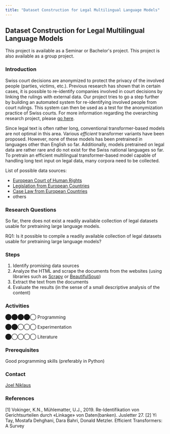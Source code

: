 ```yaml
---
title: "Dataset Construction for Legal Multilingual Language Models"
---
```


Dataset Construction for Legal Multilingual Language Models
------------------------------------------------------------

This project is available as a Seminar or Bachelor's project. This project is also available as a group project.

### Introduction

Swiss court decisions are anonymized to protect the privacy of the involved people (parties, victims, etc.). Previous research has shown that in certain cases, it is possible to re-identify companies involved in court decisions by linking the rulings with external data. Our project tries to go a step further by building an automated system for re-identifying involved people from court rulings. This system can then be used as a test for the anonymization practice of Swiss courts. For more information regarding the overarching research project, please [go here](https://www.digitale-nachhaltigkeit.unibe.ch/index_eng.html).

Since legal text is often rather long, conventional transformer-based models are not optimal in this area. Various _efficient_ transformer variants have been proposed. However, none of these models has been pretrained in languages other than English so far. Additionally, models pretrained on legal data are rather rare and do not exist for the Swiss national languages so far. To pretrain an efficient multilingual transformer-based model capable of handling long text input on legal data, many corpora need to be collected.

List of possible data sources:

*   [European Court of Human Rights](https://hudoc.echr.coe.int/fre#{%22tabview%22:[%22document%22)
*   [Legislation from European Countries](https://e-justice.europa.eu/6/EN/national_legislation)
*   [Case Law from European Countries](https://e-justice.europa.eu/content_ecli_search_engine-430-en.do)
*   others

### Research Questions

So far, there does not exist a readily available collection of legal datasets usable for pretraining large language models.

RQ1: Is it possible to compile a readily available collection of legal datasets usable for pretraining large language models?

### Steps

1.  Identify promising data sources
2.  Analyze the HTML and scrape the documents from the websites (using libraries such as [Scrapy](https://scrapy.org/) or [BeautifulSoup](https://www.crummy.com/software/BeautifulSoup/bs4/doc/))
3.  Extract the text from the documents
4.  Evaluate the results (in the sense of a small descriptive analysis of the content)

### Activities

⬤⬤⬤⬤◯ Programming

⬤⬤◯◯◯ Experimentation

⬤◯◯◯◯ Literature

### Prerequisites

Good programming skills (preferably in Python)

### Contact

[Joel Niklaus](https://www.digitale-nachhaltigkeit.unibe.ch/about_us/persons/niklaus_joel/index_eng.html)

### References

\[1\] Vokinger, K.N., Mühlematter, U.J., 2019. Re-Identifikation von Gerichtsurteilen durch «Linkage» von Daten(banken). Jusletter 27.
\[2\] Yi Tay, Mostafa Dehghani, Dara Bahri, Donald Metzler. Efficient Transformers: A Survey